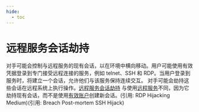 ```yaml
---
hide:
  - toc
---
```


# 远程服务会话劫持

对手可能会控制与远程服务的现有会话，以在环境中横向移动。用户可能使用有效凭据登录到专门接受远程连接的服务，例如 telnet、SSH 和 RDP。当用户登录到服务时，将建立一个会话，允许他们与该服务保持连续交互。  对手可能会劫持这些会话在远程系统上执行操作。[远程服务会话劫持](https://attack.mitre.org/techniques/T1563) 与使用[远程服务](https://attack.mitre.org/techniques/T1021)不同，因为它劫持现有会话，而不是使用[有效账户](https://attack.mitre.org/techniques/T1078)创建新会话。(引用: RDP Hijacking Medium)(引用: Breach Post-mortem SSH Hijack)
